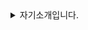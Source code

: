 <details>
  <summary> 자기소개입니다. </summary>

## 유정민(Yu jeong Min, tyrosine1153)

#### 🏫 Hello

I'm studying in Daedeok Software Meister High School(6th).      
대덕소프트웨어마이스터고등학교에서 6기로 재학중입니다.

#### ⭐I can do this 

- Nothing.
  없습니다.


#### 🌱 I’m currently learning

- C, C++, **C#**, Python
- Unity Engine
- Math, Physics

### 🤔 My github

학교와 전공동아리에서 배운것, 학교 밖 프로젝트 외에 레포는 모두 비공개로 해두고 있는 중입니다.
비공개로 해두는 레포들은 주로 공부 기록, 개인 프로젝트 위주입니다.
커밋은 꼬박꼬박 맞춰서 하기보다 한번에 몰아서 하는 타입입니다.


연락은 제 깃허브 프로필에 달린 이메일로 주실 수 있지만, 프로필에 적힌 계좌(농협 352 1468 9015 83)의 송금을 통해 메모를 주실 때 답장이 더 빠릅니다. (농담입니다.)

감사합니다.

</details>
